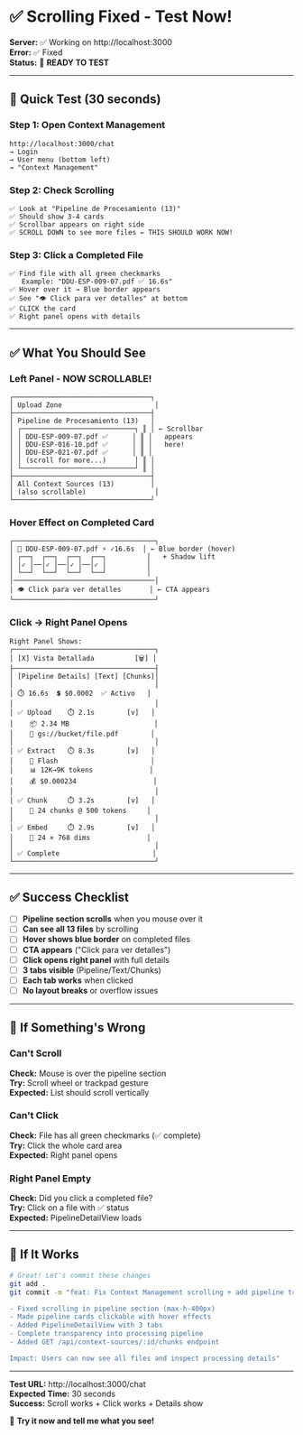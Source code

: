 # ✅ Scrolling Fixed - Test Now!

**Server:** ✅ Working on http://localhost:3000  
**Error:** ✅ Fixed  
**Status:** 🚀 **READY TO TEST**

---

## 🎯 Quick Test (30 seconds)

### Step 1: Open Context Management
```
http://localhost:3000/chat
→ Login
→ User menu (bottom left)
→ "Context Management"
```

### Step 2: Check Scrolling
```
✅ Look at "Pipeline de Procesamiento (13)"
✅ Should show 3-4 cards
✅ Scrollbar appears on right side
✅ SCROLL DOWN to see more files ← THIS SHOULD WORK NOW!
```

### Step 3: Click a Completed File
```
✅ Find file with all green checkmarks
   Example: "DDU-ESP-009-07.pdf ✅ 16.6s"
✅ Hover over it → Blue border appears
✅ See "👁️ Click para ver detalles" at bottom
✅ CLICK the card
✅ Right panel opens with details
```

---

## ✅ What You Should See

### Left Panel - NOW SCROLLABLE!

```
┌──────────────────────────────────┐
│ Upload Zone                       │
├──────────────────────────────────┤
│ Pipeline de Procesamiento (13)   │
│ ┌────────────────────────────┐ ║ │ ← Scrollbar
│ │ DDU-ESP-009-07.pdf ✅      │ ║ │   appears
│ │ DDU-ESP-016-10.pdf ✅      │ ║ │   here!
│ │ DDU-ESP-021-07.pdf ✅      │ ║ │
│ │ (scroll for more...)       │ ║ │
│ └────────────────────────────┘ ║ │
├──────────────────────────────────┤
│ All Context Sources (13)         │
│ (also scrollable)                 │
└──────────────────────────────────┘
```

### Hover Effect on Completed Card

```
┌───────────────────────────────────┐
│ 📄 DDU-ESP-009-07.pdf ⚡ ✓16.6s  │ ← Blue border (hover)
│ ┌──┐  ┌──┐  ┌──┐  ┌──┐          │   + Shadow lift
│ │✓ │──│✓ │──│✓ │──│✓ │          │
│ └──┘  └──┘  └──┘  └──┘          │
│───────────────────────────────────│
│ 👁️ Click para ver detalles       │ ← CTA appears
└───────────────────────────────────┘
```

### Click → Right Panel Opens

```
Right Panel Shows:
┌───────────────────────────────────┐
│ [X] Vista Detallada          [🗑️] │
├───────────────────────────────────┤
│ [Pipeline Details] [Text] [Chunks]│
│                                   │
│ ⏱️ 16.6s  💲 $0.0002  ✅ Activo   │
│                                   │
│ ✅ Upload    ⏱️ 2.1s        [v]   │
│    📦 2.34 MB                     │
│    📍 gs://bucket/file.pdf        │
│                                   │
│ ✅ Extract   ⏱️ 8.3s        [v]   │
│    🤖 Flash                       │
│    📊 12K→9K tokens              │
│    💰 $0.000234                   │
│                                   │
│ ✅ Chunk     ⏱️ 3.2s        [v]   │
│    📑 24 chunks @ 500 tokens     │
│                                   │
│ ✅ Embed     ⏱️ 2.9s        [v]   │
│    🧮 24 × 768 dims              │
│                                   │
│ ✅ Complete                       │
└───────────────────────────────────┘
```

---

## ✅ Success Checklist

- [ ] **Pipeline section scrolls** when you mouse over it
- [ ] **Can see all 13 files** by scrolling
- [ ] **Hover shows blue border** on completed files
- [ ] **CTA appears** ("Click para ver detalles")
- [ ] **Click opens right panel** with full details
- [ ] **3 tabs visible** (Pipeline/Text/Chunks)
- [ ] **Each tab works** when clicked
- [ ] **No layout breaks** or overflow issues

---

## 🐛 If Something's Wrong

### Can't Scroll
**Check:** Mouse is over the pipeline section  
**Try:** Scroll wheel or trackpad gesture  
**Expected:** List should scroll vertically

### Can't Click
**Check:** File has all green checkmarks (✅ complete)  
**Try:** Click the whole card area  
**Expected:** Right panel opens

### Right Panel Empty
**Check:** Did you click a completed file?  
**Try:** Click on a file with ✅ status  
**Expected:** PipelineDetailView loads

---

## 🚀 If It Works

```bash
# Great! Let's commit these changes
git add .
git commit -m "feat: Fix Context Management scrolling + add pipeline transparency

- Fixed scrolling in pipeline section (max-h-400px)
- Made pipeline cards clickable with hover effects
- Added PipelineDetailView with 3 tabs
- Complete transparency into processing pipeline
- Added GET /api/context-sources/:id/chunks endpoint

Impact: Users can now see all files and inspect processing details"
```

---

**Test URL:** http://localhost:3000/chat  
**Expected Time:** 30 seconds  
**Success:** Scroll works + Click works + Details show  

🎯 **Try it now and tell me what you see!**

